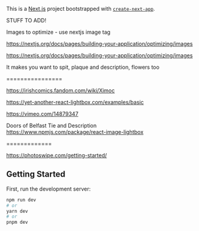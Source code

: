 This is a [Next.js](https://nextjs.org/) project bootstrapped with [`create-next-app`](https://github.com/vercel/next.js/tree/canary/packages/create-next-app).



STUFF TO ADD!



Images to optimize - use nextjs image tag

https://nextjs.org/docs/pages/building-your-application/optimizing/images


https://nextjs.org/docs/pages/building-your-application/optimizing/images


It makes you want to spit, plaque and description,
flowers too



================

https://irishcomics.fandom.com/wiki/Ximoc

https://yet-another-react-lightbox.com/examples/basic

https://vimeo.com/14879347

Doors of Belfast Tie and Description
https://www.npmjs.com/package/react-image-lightbox



=============

https://photoswipe.com/getting-started/

## Getting Started

First, run the development server:

```bash
npm run dev
# or
yarn dev
# or
pnpm dev
```
